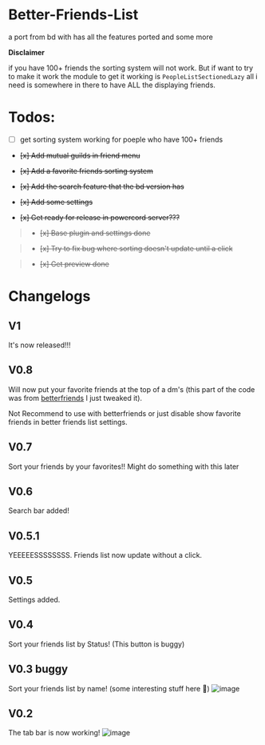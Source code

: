 # Better-Friends-List

a port from bd with has all the features ported and some more

**Disclaimer**

if you have 100+ friends the sorting system will not work. But if want to try to make it work the module to get it working is `PeopleListSectionedLazy` all i need is somewhere in there to have ALL the displaying friends.

# Todos:

- [ ] get sorting system working for poeple who have 100+ friends

- ~~[x] Add mutual guilds in friend menu~~

- ~~[x] Add a favorite friends sorting system~~

- ~~[x] Add the search feature that the bd version has~~

- ~~[x] Add some settings~~

- ~~[x] Get ready for release in powercord server???~~

> - ~~[x] Base plugin and settings done~~

> - ~~[x] Try to fix bug where sorting doesn't update until a click~~

> - ~~[x] Get preview done~~

# Changelogs

## V1

It's now released!!!

## V0.8

Will now put your favorite friends at the top of a dm's (this part of the code was from [betterfriends](https://github.com/powercord-community/betterfriends) I just tweaked it).

Not Recommend to use with betterfriends or just disable show favorite friends in better friends list settings.

## V0.7

Sort your friends by your favorites!!
Might do something with this later

## V0.6

Search bar added!

## V0.5.1

YEEEEESSSSSSSS. Friends list now update without a click.

## V0.5

Settings added.

## V0.4

Sort your friends list by Status! (This button is buggy)

## V0.3 buggy

Sort your friends list by name! (some interesting stuff here :eyes:)
![image](https://user-images.githubusercontent.com/54505527/110262861-f6eaef80-7f82-11eb-8f97-462968526005.png)

## V0.2

The tab bar is now working!
![image](https://user-images.githubusercontent.com/54505527/110188905-662ddb80-7deb-11eb-8f8b-3246d8bbbe3d.png)
